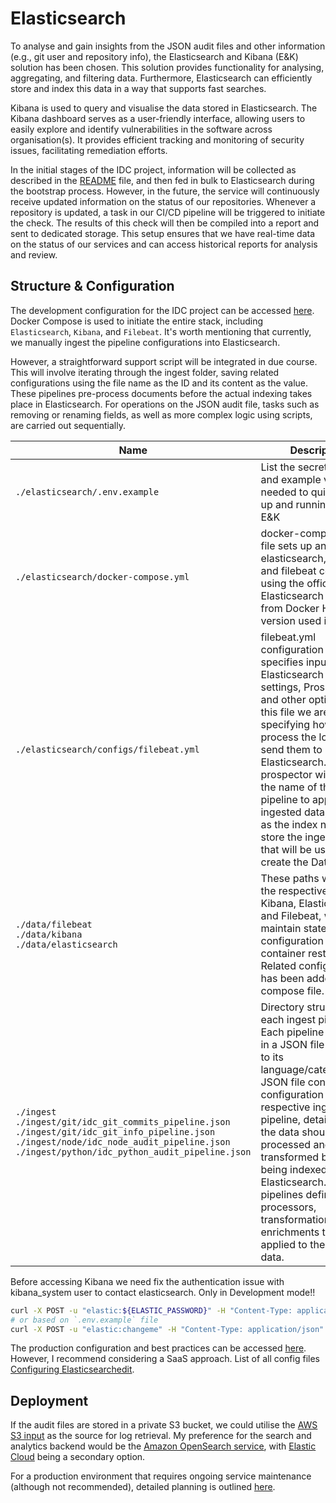 # Elasticsearch

To analyse and gain insights from the JSON audit files and other information (e.g., git user and repository info), the Elasticsearch and Kibana (E&K) solution has been chosen. This solution provides functionality for analysing, aggregating, and filtering data. Furthermore, Elasticsearch can efficiently store and index this data in a way that supports fast searches.

Kibana is used to query and visualise the data stored in Elasticsearch. The Kibana dashboard serves as a user-friendly interface, allowing users to easily explore and identify vulnerabilities in the software across organisation(s). It provides efficient tracking and monitoring of security issues, facilitating remediation efforts.

In the initial stages of the IDC project, information will be collected as described in the [README](./README.md) file, and then fed in bulk to Elasticsearch during the bootstrap process. However, in the future, the service will continuously receive updated information on the status of our repositories. Whenever a repository is updated, a task in our CI/CD pipeline will be triggered to initiate the check. The results of this check will then be compiled into a report and sent to dedicated storage. This setup ensures that we have real-time data on the status of our services and can access historical reports for analysis and review.

## Structure & Configuration

The development configuration for the IDC project can be accessed [here](https://github.com/cabinetoffice/internal-dependency-checker/tree/main/infrastructure/elasticsearch). Docker Compose is used to initiate the entire stack, including `Elasticsearch`, `Kibana`, and `Filebeat`. It's worth mentioning that currently, we manually ingest the pipeline configurations into Elasticsearch.

However, a straightforward support script will be integrated in due course. This will involve iterating through the ingest folder, saving related configurations using the file name as the ID and its content as the value. These pipelines pre-process documents before the actual indexing takes place in Elasticsearch. For operations on the JSON audit file, tasks such as removing or renaming fields, as well as more complex logic using scripts, are carried out sequentially.

|              Name               |                 Description                                       |
|-------------------------------------|-----------------------------------------------------------------|
| `./elasticsearch/.env.example` | List the secret names and example values needed to quickly get up and running with E&K |
| `./elasticsearch/docker-compose.yml` | docker-compose.yml file sets up an elasticsearch, kibana and filebeat containers using the official Elasticsearch image from Docker Hub. Stack version used is 8.7.1 |
| `./elasticsearch/configs/filebeat.yml` | filebeat.yml configuration file specifies inputs, Elasticsearch output settings, Prospectors and other options. In this file we are specifying how to process the logs and send them to Elasticsearch. The prospector will contain the name of the ingest pipeline to apply to the ingested data, as well as the index name to store the ingested data that will be used to create the Data View. |
| `./data/filebeat`<br>`./data/kibana`<br>`./data/elasticsearch` | These paths will store the respective data for Kibana, Elasticsearch, and Filebeat, which will maintain state and configuration between container restarts. Related configuration has been added on compose file. |
| `./ingest`<br>`./ingest/git/idc_git_commits_pipeline.json`<br>`./ingest/git/idc_git_info_pipeline.json`<br>`./ingest/node/idc_node_audit_pipeline.json`<br>`./ingest/python/idc_python_audit_pipeline.json` | Directory structure for each ingest pipeline. Each pipeline is defined in a JSON file specific to its language/category.Each JSON file contains the configuration for its respective ingest pipeline, detailing how the data should be processed and transformed before being indexed into Elasticsearch. These pipelines define various processors, transformations, and enrichments to be applied to the incoming data. |

Before accessing Kibana we need fix the authentication issue with kibana_system user to contact elasticsearch. Only in Development mode!!

```sh
curl -X POST -u "elastic:${ELASTIC_PASSWORD}" -H "Content-Type: application/json" http://elasticsearch:9200/_security/user/kibana_system/_password -d "{\"password\":\"${KIBANA_PASSWORD}\"}"
# or based on `.env.example` file
curl -X POST -u "elastic:changeme" -H "Content-Type: application/json" http://elasticsearch:9200/_security/user/kibana_system/_password -d "{\"password\":\"changeme\"}"
```

The production configuration and best practices can be accessed [here](https://www.elastic.co/guide/en/cloud/current/ec-planning.html). However, I recommend considering a SaaS approach. List of all config files [Configuring Elasticsearchedit](https://www.elastic.co/guide/en/elasticsearch/reference/current/settings.html).

## Deployment

If the audit files are stored in a private S3 bucket, we could utilise the [AWS S3 input](https://www.elastic.co/guide/en/beats/filebeat/current/filebeat-input-aws-s3.html) as the source for log retrieval. My preference for the search and analytics backend would be the [Amazon OpenSearch service](https://aws.amazon.com/opensearch-service/), with [Elastic Cloud](https://www.elastic.co/cloud) being a secondary option.

For a production environment that requires ongoing service maintenance (although not recommended), detailed planning is outlined [here](https://www.elastic.co/guide/en/cloud/current/ec-prepare-production.html).
